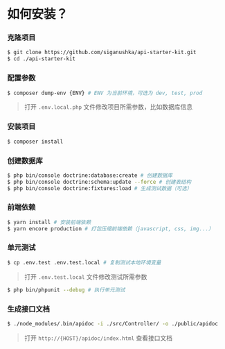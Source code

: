 # 如何安装？

### 克隆项目

```bash
$ git clone https://github.com/siganushka/api-starter-kit.git
$ cd ./api-starter-kit
```

### 配置参数

```bash
$ composer dump-env {ENV} # ENV 为当前环境，可选为 dev, test, prod
```

> 打开 ``.env.local.php`` 文件修改项目所需参数，比如数据库信息

### 安装项目

```bash
$ composer install
```

### 创建数据库

```bash
$ php bin/console doctrine:database:create # 创建数据库
$ php bin/console doctrine:schema:update --force # 创建表结构
$ php bin/console doctrine:fixtures:load # 生成测试数据（可选）
```

### 前端依赖

```bash
$ yarn install # 安装前端依赖
$ yarn encore production # 打包压缩前端依赖（javascript, css, img...）
```

### 单元测试

```bash
$ cp .env.test .env.test.local # 复制测试本地环境变量
```

> 打开 ``.env.test.local`` 文件修改测试所需参数

```bash
$ php bin/phpunit --debug # 执行单元测试
```

### 生成接口文档

```bash
$ ./node_modules/.bin/apidoc -i ./src/Controller/ -o ./public/apidoc
```

> 打开  ``http://{HOST}/apidoc/index.html`` 查看接口文档
